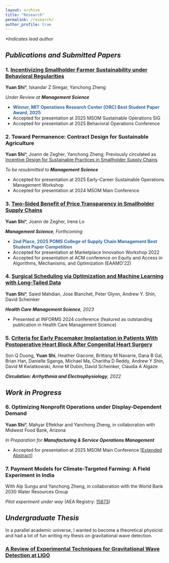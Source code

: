 ```yaml
---
layout: archive
title: "Research"
permalink: /research/
author_profile: true
---
```


_*Indicates lead author_
## _Publications and Submitted Papers_
  
### 1. [Incentivizing Smallholder Farmer Sustainability under Behavioral Regularities](https://papers.ssrn.com/sol3/papers.cfm?abstract_id=5384620)
**Yuan Shi***, Iskandar Z Siregar, Yanchong Zheng

_Under Review at **Management Science**_

* **<span style="color: #336699;">Winner, MIT Operations Research Center (ORC) Best Student Paper Award, 2025</span>**
* Accepted for presentation at 2025 MSOM Sustainable Operations SIG
* Accepted for presentation at 2025 Behavioral Operations Conference

### 2. Toward Permanence: Contract Design for Sustainable Agriculture
**Yuan Shi***, Joann de Zegher, Yanchong Zheng; Previously circulated as [Incentive Design for Sustainable Practices in Smallholder Supply Chains](https://papers.ssrn.com/sol3/papers.cfm?abstract_id=5039053) 

_To be resubmitted to **Management Science**_

* Accepted for presentation at 2025 Early-Career Sustainable Operations Management Workshop
* Accepted for presentation at 2024 MSOM Main Conference

### 3. [Two-Sided Benefit of Price Transparency in Smallholder Supply Chains](https://papers.ssrn.com/sol3/papers.cfm?abstract_id=4052928)
**Yuan Shi***, Joann de Zegher, Irene Lo

_**Management Science**, Forthcoming_

* **<span style="color: #336699;">2nd Place, 2025 POMS College of Supply Chain Management Best Student Paper Competition</span>**
* Accepted for presentation at Marketplace Innovation Workshop 2022
* Accepted for presentation at ACM conference on Equity and Access in Algorithms, Mechanisms, and Optimization (EAAMO'22) 
  
### 4. [Surgical Scheduling via Optimization and Machine Learning with Long-Tailed Data](https://arxiv.org/abs/2202.06383)
**Yuan Shi***, Saied Mahdian, Jose Blanchet, Peter Glynn, Andrew Y. Shin, David Scheinker

_**Health Care Management Science**, 2023_

* Presented at INFORMS 2024 conference (featured as outstanding publication in Health Care Management Science)

### 5. [Criteria for Early Pacemaker Implantation in Patients With Postoperative Heart Block After Congenital Heart Surgery](https://www.ahajournals.org/doi/full/10.1161/CIRCEP.122.011145)
Son Q Duong, **Yuan Shi**, Heather Giacone, Brittany M Navarre, Dana B Gal, Brian Han, Danielle Sganga, Michael Ma, Charitha D Reddy, Andrew Y Shin, David M Kwiatkowski, Anne M Dubin, David Scheinker, Claudia A Algaze

_**Circulation: Arrhythmia and Electrophysiology**, 2022_


## _Work in Progress_

### 6. Optimizing Nonprofit Operations under Display-Dependent Demand
**Yuan Shi***, Mahyar Eftekhar and Yanchong Zheng, in collaboration with Midwest Food Bank, Arizona

_In Preparation for **Manufacturing & Service Operations Management**_

* Accepted for presentation at 2025 MSOM Main Conference \[[Extended Abstract](/files/foodbank_MSOM_extended_abstract.pdf)\]

### 7. Payment Models for Climate-Targeted Farming: A Field Experiment in India
With Alp Sungu and Yanchong Zheng, in collaboration with the World Bank 2030 Water Resources Group

_Pilot experiment under way_  (AEA Registry: [15873](https://www.socialscienceregistry.org/trials/15873))


## _Undergraduate Thesis_
In a parallel academic universe, I wanted to become a theoretical physicist and had a lot of fun writing my thesis on gravitational wave detection.
### [A Review of Experimental Techniques for Gravitational Wave Detection at LIGO](/files/Gravitational_Wave_Detection_with_LIGO.pdf)



